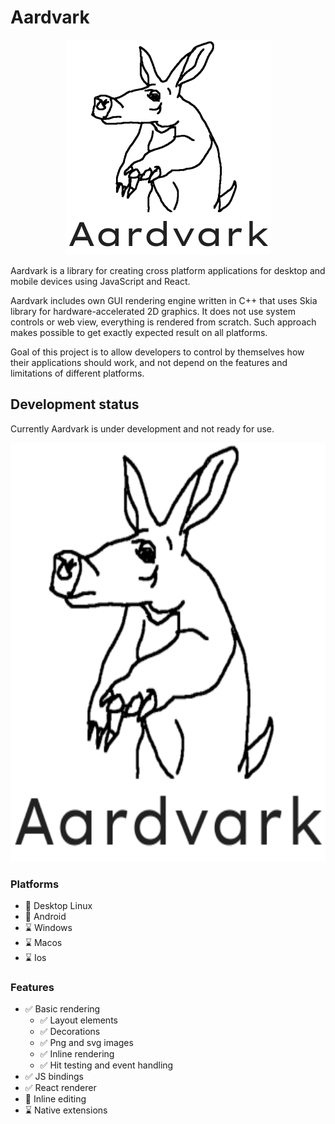 # Aardvark

<p align="center">
  <img width="327" height="344" src="logo.png">
</p>

Aardvark is a library for creating cross platform applications for desktop and
mobile devices using JavaScript and React.

Aardvark includes own GUI rendering engine written in C++ that uses Skia library
for hardware-accelerated 2D graphics.
It does not use system controls or web view, everything is rendered from scratch.
Such approach makes possible to get exactly expected result on all platforms.

Goal of this project is to allow developers to control by themselves how their
applications should work, and not depend on the features and limitations of
different platforms.

## Development status

Currently Aardvark is under development and not ready for use.

<p align="center">
  <img width="644" height="670" src="logo.png">
</p>

### Platforms

- 🔨 Desktop Linux
- 🔨 Android
- ⌛ Windows
- ⌛ Macos
- ⌛ Ios

### Features

- ✅ Basic rendering
  - ✅ Layout elements
  - ✅ Decorations
  - ✅ Png and svg images
  - ✅ Inline rendering
  - ✅ Hit testing and event handling  
- ✅ JS bindings
- ✅ React renderer
- 🔨 Inline editing
- ⌛ Native extensions
